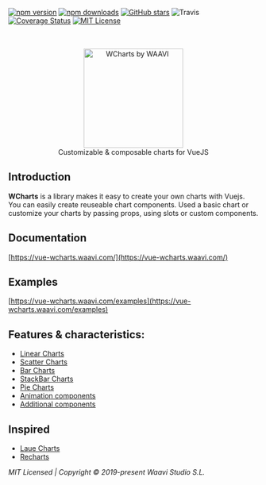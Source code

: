 
[![npm version](https://img.shields.io/npm/v/vue-wcharts.svg?style=popout-square)](https://www.npmjs.com/package/vue-wcharts)
[![npm downloads](https://img.shields.io/npm/dm/vue-wcharts.svg?style=popout-square)](https://www.npmjs.com/package/vue-wcharts)
[![GitHub stars](https://img.shields.io/github/stars/waavi/vue-wcharts.svg?style=popout-square)](https://github.com/waavi/vue-wcharts)
![Travis](https://img.shields.io/travis/com/Waavi/vue-wcharts/master?style=popout-square)
[![Coverage Status](https://coveralls.io/repos/github/Waavi/vue-wcharts/badge.svg?branch=master)](https://coveralls.io/github/Waavi/vue-wcharts?branch=master)
[![MIT License](https://img.shields.io/badge/license-MIT-blue.svg?style=popout-square)](https://github.com/waavi/vue-wcharts/raw/master/license.txt)
<br>
<br>
<br>
<p align="center">
    <img src="https://vue-wcharts.waavi.com/square-logo.png" alt="WCharts by WAAVI" width="200"/>
    <br>
Customizable & composable charts for VueJS
</p>


## Introduction

**WCharts** is a library makes it easy to create your own charts with Vuejs. You can easily create reuseable chart components. Used a basic chart or customize your charts by passing props, using slots or custom components.

## Documentation
[https://vue-wcharts.waavi.com/](https://vue-wcharts.waavi.com/)

## Examples
[https://vue-wcharts.waavi.com/examples](https://vue-wcharts.waavi.com/examples)

## Features & characteristics:
* [Linear Charts](https://vue-wcharts.waavi.com/examples/lines.html)
* [Scatter Charts](https://vue-wcharts.waavi.com/examples/scatter.html)
* [Bar Charts](https://vue-wcharts.waavi.com/examples/lines.html)
* [StackBar Charts](https://vue-wcharts.waavi.com/examples/bar.html#stacked)
* [Pie Charts](https://vue-wcharts.waavi.com/examples/pie.html#default)
* [Animation components](https://vue-wcharts.waavi.com/examples)
* [Additional components](https://vue-wcharts.waavi.com/examples)


## Inspired

* [Laue Charts](https://github.com/qingwei-li/laue)
* [Recharts](https://github.com/recharts/recharts)

*MIT Licensed | Copyright © 2019-present Waavi Studio S.L.*